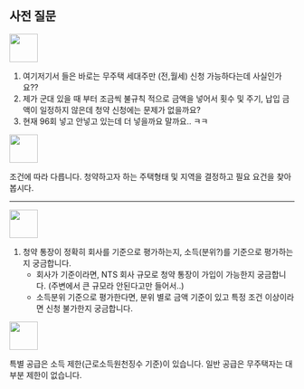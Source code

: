 ## 사전 질문

<img src="https://twemoji.maxcdn.com/2/72x72/1f64b-1f3fb-200d-2640-fe0f.png" width="50">

1. 여기저기서 들은 바로는 무주택 세대주만 (전,월세) 신청 가능하다는데 사실인가요?? 
2. 제가 군대 있을 때 부터 조금씩 불규칙 적으로 금액을 넣어서 횟수 및 주기, 납입 금액이 일정하지 않은데 청약 신청에는 문제가 없을까요?
3. 현재 96회 넣고 안넣고 있는데 더 넣을까요 말까요.. ㅋㅋ

<img src="https://twemoji.maxcdn.com/2/72x72/1f469-1f3fb-200d-1f4bc.png" width="50">

조건에 따라 다릅니다. 청약하고자 하는 주택형태 및 지역을 결정하고 필요 요건을 찾아봅시다.

---

<img src="https://twemoji.maxcdn.com/2/72x72/1f64b-1f3fb-200d-2640-fe0f.png" width="50">

1. 청약 통장이 정확히 회사를 기준으로 평가하는지, 소득(분위?)를 기준으로 평가하는지 궁금합니다.
	* 회사가 기준이라면, NTS 회사 규모로 청약 통장이 가입이 가능한지 궁금합니다. (주변에서 큰 규모라 안된다고만 들어서..)
	* 소득분위 기준으로 평가한다면, 분위 별로 금액 기준이 있고 특정 조건 이상이라면 신청 불가한지 궁금합니다.

<img src="https://twemoji.maxcdn.com/2/72x72/1f469-1f3fb-200d-1f4bc.png" width="50">

특별 공급은 소득 제한(근로소득원천징수 기준)이 있습니다. 일반 공급은 무주택자는 대부분 제한이 없습니다.
